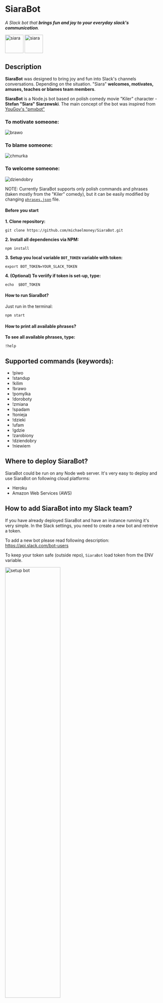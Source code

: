 # SiaraBot 

*A Slack bot that **brings fun and joy to your everyday slack's communication**.*

<div style="distplay:flex;">
<img src="http://michaelmoney.pl/apps/siarabot/siara.png" alt="siara" style="height:60px;">

<img src="http://michaelmoney.pl/apps/siarabot/slack-logo.png" alt="siara" style="height:60px;">
</div>

## Description
**SiaraBot** was designed to bring joy and fun into Slack's channels conversations. Depending on the situation.
"Siara" **welcomes, motivates, amuses, teaches or blames team members**.


**SiaraBot** is a Node.js bot based on polish comedy movie "Kiler" character - **Stefan "Siara" Siarzewski**. 
The main concept of the bot was inspired from <a href="https://github.com/yougov/pmxbot" target="_blank"> YouGov's "pmxbot"</a>


### To motivate someone:
<img src="http://michaelmoney.pl/apps/siarabot/brawo.gif" alt="brawo">

### To blame someone:
<img src="http://michaelmoney.pl/apps/siarabot/chmurka.gif" alt="chmurka">

### To welcome someone:
<img src="http://michaelmoney.pl/apps/siarabot/dziendobry.gif" alt="dziendobry">

NOTE: Currently SiaraBot supports only polish commands and phrases (taken mostly from the "Kiler" comedy),
but it can be easily modified by changing <a href="https://github.com/michaelmoney/SiaraBot/blob/master/assets/phrases.json">`phrases.json`</a> file.


#### Before you start

**1. Clone repository:**

```
git clone https://github.com/michaelmoney/SiaraBot.git
```

**2. Install all dependencies via NPM:**

```
npm install
```

**3. Setup you local variable `BOT_TOKEN` variable with token:**

```
export BOT_TOKEN=YOUR_SLACK_TOKEN
```

**4. (Optional) To veriify if token is set-up, type:**

```
echo  $BOT_TOKEN
```

#### How to run SiaraBot?

Just run in the terminal:
```
npm start 
```


#### How to print all available phrases?

**To see all available phrases, type:**

```
!help
``` 

## Supported commands (keywords):
- !piwo
- !standup
- !kilim
- !brawo
- !pomylka
- !doroboty
- !zmiana
- !spadam
- !tonieja
- !dzieki
- !ufam
- !gdzie
- !zarobiony
- !dziendobry
- !niewiem

## Where to deploy SiaraBot?
SiaraBot could be run on any Node web server. It's very easy to deploy and use SiaraBot on following cloud platforms:
- Heroku
- Amazon Web Services (AWS)


## How to add SiaraBot into my Slack team?
If you have already deployed SiaraBot and have an instance running it's very simple.
In the Slack settings, you need to create a new bot and retreive a token.

To add a  new bot please read following description:
https://api.slack.com/bot-users

To keep your token safe (outside repo), `SiaraBot` load token from the ENV variable.

<img src="http://michaelmoney.pl/apps/siarabot/setup-1.jpg" alt="setup bot" style="width:60%">

<img src="http://michaelmoney.pl/apps/siarabot/setup-2.png" alt="setup bot" style="width:60%">

## Example of usage SiaraBot

#### How to print all available phrases?

To see all available phrases, type:

```
!help
``` 

#### SiaraBot example keywords

Inside Slack window type a keyword beginning with "!", optionally adding `@user` at the end of command:

**To motivate someone:**
```
!doroboty @user
``` 
**Outputs:** 
```

Od tej pory, @user masz mieć w dupie paragrafy! Masz być jak bulterier! Jak wściekły byk!
Jak Tommy Lee Jones w Ściganym!
```

**To ask someone "where have you been?":**

```
!gdzie @user
``` 
**Outputs:** 

```
@user Gdzieś była, lafiryndo?
```

**To praise someone:**

```
!brawo
``` 
**Outputs:**

```
Ty wiesz kto to jest? Ty wiesz kto to jest?! To jest @user! On se może jeść Chateau, może se jeść ostrygę, może se jeść co chce,
a nie twoje rozpaćkane kanapki!
```

**To welcome someone:**

```
!dziendobry
``` 

**Outputs:** 

```
Dzień dobry Panie Komisarzu
```

**To blame somebody:**

```
!kilim @user
``` 

**Outputs:**
```
Jako pragmatyk i realista, przedkładam interes ponad osobiste porachunki,
dlatego nie zabiłem Cię, @user chociaż powinienem.
```

### Links:
- "Kiler" movie https://en.wikipedia.org/wiki/Kiler
- "pmxbot" https://github.com/yougov/pmxbot/tree/master/pmxbot
